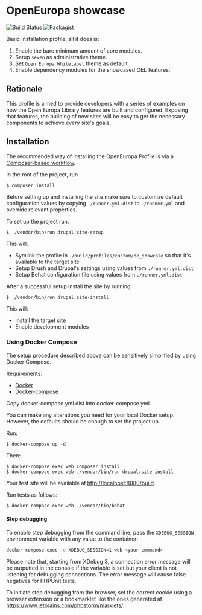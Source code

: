 # OpenEuropa showcase

[![Build Status](https://drone.fpfis.eu/api/badges/openeuropa/oe_showcase/status.svg?branch=master)](https://drone.fpfis.eu/openeuropa/oe_showcase)
[![Packagist](https://img.shields.io/packagist/v/openeuropa/oe_showcase.svg)](https://packagist.org/packages/openeuropa/oe_showcase)

Basic installation profile, all it does is:

1. Enable the bare minimum amount of core modules.
2. Setup `seven` as administrative theme.
3. Set `Open Europa Whitelabel` theme as default.
4. Enable dependency modules for the showcased OEL features.

## Rationale

This profile is aimed to provide developers with a series of examples on how the Open Europa Library features are built and configured. Exposing that features, the building of new sites will be easy to get the necessary components to achieve every site's goals.

## Installation

The recommended way of installing the OpenEuropa Profile is via a [Composer-based workflow][1].

In the root of the project, run

```
$ composer install
```

Before setting up and installing the site make sure to customize default configuration values by copying `./runner.yml.dist`
to `./runner.yml` and override relevant properties.

To set up the project run:

```
$ ./vendor/bin/run drupal:site-setup
```

This will:

- Symlink the profile in `./build/profiles/custom/oe_showcase` so that it's available to the target site
- Setup Drush and Drupal's settings using values from `./runner.yml.dist`
- Setup Behat configuration file using values from `./runner.yml.dist`

After a successful setup install the site by running:

```
$ ./vendor/bin/run drupal:site-install
```

This will:

- Install the target site
- Enable development modules

### Using Docker Compose

The setup procedure described above can be sensitively simplified by using Docker Compose.

Requirements:

- [Docker][2]
- [Docker-compose][3]

Copy docker-compose.yml.dist into docker-compose.yml.

You can make any alterations you need for your local Docker setup. However, the defaults should be enough to set the project up.

Run:

```
$ docker-compose up -d
```

Then:

```
$ docker-compose exec web composer install
$ docker-compose exec web ./vendor/bin/run drupal:site-install
```

Your test site will be available at [http://localhost:8080/build](http://localhost:8080/build).

Run tests as follows:

```
$ docker-compose exec web ./vendor/bin/behat
```

#### Step debugging

To enable step debugging from the command line, pass the `XDEBUG_SESSION` environment variable with any value to
the container:

```bash
docker-compose exec -e XDEBUG_SESSION=1 web <your command>
```

Please note that, starting from XDebug 3, a connection error message will be outputted in the console if the variable is
set but your client is not listening for debugging connections. The error message will cause false negatives for PHPUnit
tests.

To initiate step debugging from the browser, set the correct cookie using a browser extension or a bookmarklet
like the ones generated at https://www.jetbrains.com/phpstorm/marklets/.

[1]: https://www.drupal.org/docs/develop/using-composer/using-composer-to-manage-drupal-site-dependencies#managing-contributed
[2]: https://www.docker.com/get-docker
[3]: https://docs.docker.com/compose

